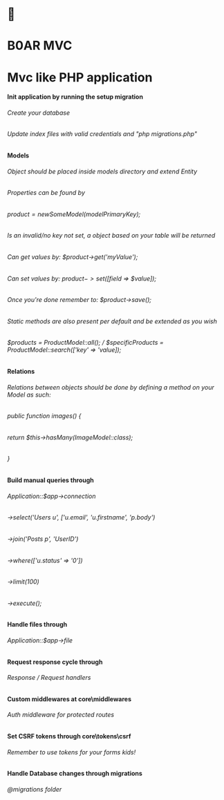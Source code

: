 # 🐗 
#  B0AR MVC
# Mvc like PHP application

#### Init application by running the setup migration 
###### Create your database
###### Update index files with valid credentials and "php migrations.php"

#### Models
###### Object should be placed inside models directory and extend Entity
###### Properties can be found by
###### $product = new SomeModel($modelPrimaryKey);
###### Is an invalid/no key not set, a object based on your table will be returned
###### Can get values by: $product->get('myValue');
###### Can set values by: $product->set([$field => $value]);
###### Once you're done remember to: $product->save();
###### Static methods are also present per default and be extended as you wish
###### $products = ProductModel::all(); / $specificProducts = ProductModel::search(['key' => 'value]);

#### Relations
###### Relations between objects should be done by defining a method on your Model as such:
###### public function images() {
######     return $this->hasMany(ImageModel::class);
###### }

#### Build manual queries through 
###### Application::$app->connection
###### ->select('Users u', ['u.email', 'u.firstname', 'p.body')
###### ->join('Posts p', 'UserID')
###### ->where(['u.status' => '0'])
###### ->limit(100)
###### ->execute();

#### Handle files through 
###### Application::$app->file

#### Request response cycle through 

###### Response / Request handlers

#### Custom middlewares at core\middlewares

###### Auth middleware for protected routes

#### Set CSRF tokens through core\tokens\csrf

###### Remember to use tokens for your forms kids!

#### Handle Database changes through migrations

###### @migrations folder
